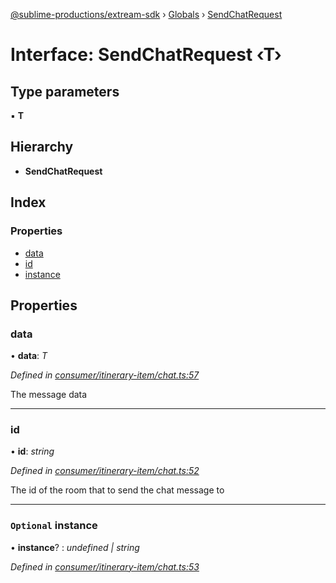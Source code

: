 [@sublime-productions/extream-sdk](../README.md) › [Globals](../globals.md) › [SendChatRequest](sendchatrequest.md)

# Interface: SendChatRequest ‹**T**›

## Type parameters

▪ **T**

## Hierarchy

* **SendChatRequest**

## Index

### Properties

* [data](sendchatrequest.md#data)
* [id](sendchatrequest.md#id)
* [instance](sendchatrequest.md#optional-instance)

## Properties

###  data

• **data**: *T*

*Defined in [consumer/itinerary-item/chat.ts:57](https://github.com/Extream-SaaS/ex-sdk/blob/ed34b16/src/consumer/itinerary-item/chat.ts#L57)*

The message data

___

###  id

• **id**: *string*

*Defined in [consumer/itinerary-item/chat.ts:52](https://github.com/Extream-SaaS/ex-sdk/blob/ed34b16/src/consumer/itinerary-item/chat.ts#L52)*

The id of the room that to send the chat message to

___

### `Optional` instance

• **instance**? : *undefined | string*

*Defined in [consumer/itinerary-item/chat.ts:53](https://github.com/Extream-SaaS/ex-sdk/blob/ed34b16/src/consumer/itinerary-item/chat.ts#L53)*
